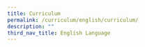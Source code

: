 ```yaml
---
title: Curriculum
permalink: /curriculum/english/curriculum/
description: ""
third_nav_title: English Language
---
```

